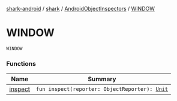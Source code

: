 [shark-android](../../../index.md) / [shark](../../index.md) / [AndroidObjectInspectors](../index.md) / [WINDOW](./index.md)

# WINDOW

`WINDOW`

### Functions

| Name | Summary |
|---|---|
| [inspect](inspect.md) | `fun inspect(reporter: ObjectReporter): `[`Unit`](https://kotlinlang.org/api/latest/jvm/stdlib/kotlin/-unit/index.html) |
